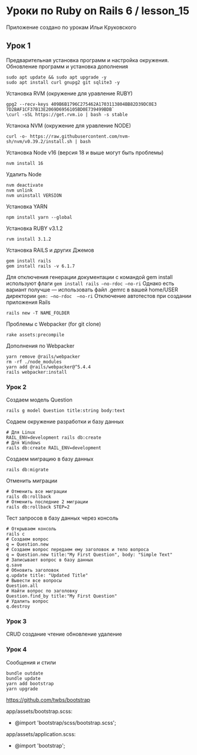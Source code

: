 # Уроки по Ruby on Rails 6 / lesson_15

Приложение создано по урокам Ильи Круковского

## Урок 1
Предварительная установка программ и настройка окружения.
Обновление программ и установка дополнения  
```
sudo apt update && sudo apt upgrade -y
sudo apt install curl gnupg2 git sqlite3 -y
```
Установка RVM (окружение для уравление RUBY)
```
gpg2 --recv-keys 409B6B1796C275462A1703113804BB82D39DC0E3 7D2BAF1CF37B13E2069D6956105BD0E739499BDB`
\curl -sSL https://get.rvm.io | bash -s stable
```
Устанока NVM (окружение для уравление NODE)  
```
curl -o- https://raw.githubusercontent.com/nvm-sh/nvm/v0.39.2/install.sh | bash
```
Установка Node v16 (версия 18 и выше могут быть проблемы)
```
nvm install 16
```
Удалить Node
```
nvm deactivate
nvm unlink
nvm uninstall VERSION
```
Установка YARN  
```
npm install yarn --global
```
Установка RUBY v3.1.2  
```
rvm install 3.1.2
```
Установка RAILS и других Джемов  
```
gem install rails
gem install rails -v 6.1.7
```
Для отключения генерации документации с командой gem install используют флаги `gem install rails —no-rdoc —no-ri`
Однако есть вариант получше — использовать файл .gemrc в вашей home/USER директории
`gem: —no-rdoc  —no-ri`
Отключение автотестов при создании приложения Rails  
```
rails new -T NAME_FOLDER
```
Проблемы с Webpacker (for git clone)
```
rake assets:precompile
```
Дополнения по Webpacker
```
yarn remove @rails/webpacker
rm -rf ./node_modules
yarn add @rails/webpacker@^5.4.4
rails webpacker:install
```
### Урок 2
Создаем модель Question
```
rails g model Question title:string body:text
```
Содаем окружение разработки и базу данных
```
# Для Linux
RAIL_ENV=development rails db:create
# Для Windows
rails db:create RAIL_ENV=development
```
Создаем миграцию в базу данных
```
rails db:migrate
```
Отменить миграции
```
# Отменить все миграции
rails db:rollback
# Отменить последние 2 миграции
rails db:rollback STEP=2
```
Тест запросов в базу данных через консоль
```
# Открываем консоль
rails c
# Создаем вопрос
q = Question.new
# Создаем вопрос передаем ему заголовок и тело вопроса
q = Question.new title:"My First Question", body: "Simple Text"
# Записывает вопрос в базу данных
q.save
# Обновить заголовок
q.update title: "Updated Title"
# Вывести все вопросы
Question.all
# Найти вопрос по заголовку
Question.find_by title:"My First Question"
# Удалить вопрос
q.destroy
```

### Урок 3
CRUD создание чтение обновление удаление


### Урок 4
Сообщения и стили
```
bundle outdate
bundle update
yarn add bootstrap
yarn upgrade
```
https://github.com/twbs/bootstrap

app/assets/bootstrap.scss:
- @import 'bootstrap/scss/bootstrap.scss';

app/assets/application.scss:
- @import 'bootstrap';